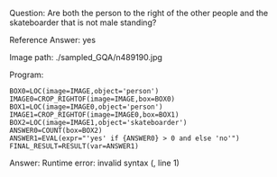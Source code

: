 Question: Are both the person to the right of the other people and the skateboarder that is not male standing?

Reference Answer: yes

Image path: ./sampled_GQA/n489190.jpg

Program:

```
BOX0=LOC(image=IMAGE,object='person')
IMAGE0=CROP_RIGHTOF(image=IMAGE,box=BOX0)
BOX1=LOC(image=IMAGE0,object='person')
IMAGE1=CROP_RIGHTOF(image=IMAGE0,box=BOX1)
BOX2=LOC(image=IMAGE1,object='skateboarder')
ANSWER0=COUNT(box=BOX2)
ANSWER1=EVAL(expr="'yes' if {ANSWER0} > 0 and else 'no'")
FINAL_RESULT=RESULT(var=ANSWER1)
```
Answer: Runtime error: invalid syntax (<string>, line 1)

